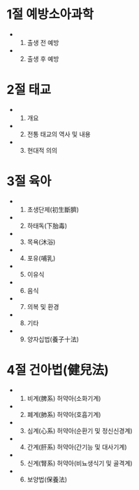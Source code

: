 # 1절 예방소아과학
- 1. 출생 전 예방
- 2. 출생 후 예방
# 2절 태교
- 1. 개요
- 2. 전통 태교의 역사 및 내용
- 3. 현대적 의의
# 3절 육아
- 1. 초생단제(初生斷臍) 
- 2. 하태독(下胎毒) 
- 3. 목욕(沐浴) 
- 4. 포유(哺乳) 
- 5. 이유식
- 6. 음식
- 7. 의복 및 환경
- 8. 기타
- 9. 양자십법(養子十法) 
# 4절 건아법(健兒法)
- 1. 비계(脾系)  허약아(소화기계)
- 2. 폐계(肺系) 허약아(호흡기계)
- 3. 심계(心系) 허약아(순환기 및 정신신경계)
- 4. 간계(肝系) 허약아(간기능 및 대사기계)
- 5. 신계(腎系) 허약아(비뇨생식기 및 골격계)
- 6. 보양법(保養法)
